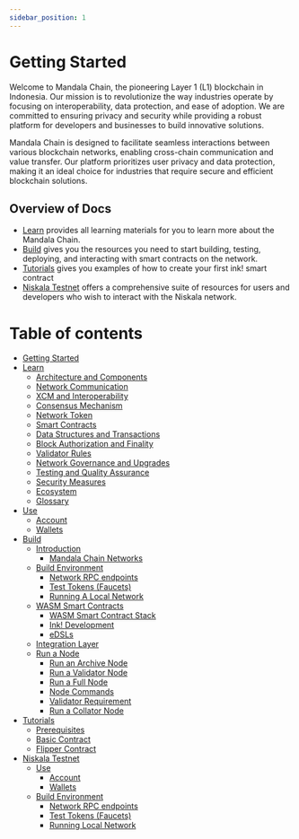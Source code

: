 ```yaml
---
sidebar_position: 1
---
```


# Getting Started

Welcome to Mandala Chain, the pioneering Layer 1 (L1) blockchain in Indonesia. Our mission is to revolutionize the way industries operate by focusing on interoperability, data protection, and ease of adoption. We are committed to ensuring privacy and security while providing a robust platform for developers and businesses to build innovative solutions.

Mandala Chain is designed to facilitate seamless interactions between various blockchain networks, enabling cross-chain communication and value transfer. Our platform prioritizes user privacy and data protection, making it an ideal choice for industries that require secure and efficient blockchain solutions.

## Overview of Docs

- [Learn](learn/) provides all learning materials for you to learn more about the Mandala Chain.
- [Build](build/) gives you the resources you need to start building, testing, deploying, and interacting with smart contracts on the network.
- [Tutorials](tutorials/) gives you examples of how to create your first ink! smart contract
- [Niskala Testnet](niskala-testnet/) offers a comprehensive suite of resources for users and developers who wish to interact with the Niskala network.

# Table of contents

- [Getting Started](./)
- [Learn](learn/README.md)
  - [Architecture and Components](learn/architecture-and-components.md)
  - [Network Communication](learn/network-communication.md)
  - [XCM and Interoperability](learn/xcm-and-interoperability.md)
  - [Consensus Mechanism](learn/consensus-mechanism.md)
  - [Network Token](learn/network-token.md)
  - [Smart Contracts](learn/smart-contracts.md)
  - [Data Structures and Transactions](learn/data-structures-and-transactions.md)
  - [Block Authorization and Finality](learn/block-authorization-and-finality.md)
  - [Validator Rules](learn/validator-rules.md)
  - [Network Governance and Upgrades](learn/network-governance-and-upgrades.md)
  - [Testing and Quality Assurance](learn/testing-and-quality-assurance.md)
  - [Security Measures](learn/security-measures.md)
  - [Ecosystem](learn/ecosystem.md)
  - [Glossary](learn/glossary.md)
- [Use](use/README.md)
  - [Account](use/account.md)
  - [Wallets](use/wallets.md)
- [Build](build/README.md)
  - [Introduction](build/introduction/README.md)
    - [Mandala Chain Networks](build/introduction/mandala-chain-networks.md)
  - [Build Environment](build/build-environment/README.md)
    - [Network RPC endpoints](build/build-environment/network-rpc-endpoints.md)
    - [Test Tokens (Faucets)](build/build-environment/test-tokens-faucets.md)
    - [Running A Local Network](build/build-environment/running-a-local-network.md)
  - [WASM Smart Contracts](build/wasm-smart-contracts/README.md)
    - [WASM Smart Contract Stack](build/wasm-smart-contracts/wasm-smart-contract-stack.md)
    - [Ink! Development](build/wasm-smart-contracts/ink-development.md)
    - [eDSLs](build/wasm-smart-contracts/edsls.md)
  - [Integration Layer](build/integration-layer.md)
  - [Run a Node](build/run-a-node/README.md)
    - [Run an Archive Node](build/run-a-node/run-an-archive-node.md)
    - [Run a Validator Node](build/run-a-node/run-a-validator-node.md)
    - [Run a Full Node](build/run-a-node/run-a-full-node.md)
    - [Node Commands](build/run-a-node/node-commands.md)
    - [Validator Requirement](build/run-a-node/validator-requirement.md)
    - [Run a Collator Node](build/run-a-node/run-a-collator-node.md)
- [Tutorials](tutorials/README.md)
  - [Prerequisites](tutorials/prerequisites.md)
  - [Basic Contract](tutorials/basic-contract.md)
  - [Flipper Contract](tutorials/flipper-contract.md)
- [Niskala Testnet](niskala-testnet/README.md)
  - [Use](niskala-testnet/use/README.md)
    - [Account](niskala-testnet/use/account.md)
    - [Wallets](niskala-testnet/use/wallets.md)
  - [Build Environment](niskala-testnet/build-environment/README.md)
    - [Network RPC endpoints](niskala-testnet/build-environment/network-rpc-endpoints.md)
    - [Test Tokens (Faucets)](niskala-testnet/build-environment/test-tokens-faucets.md)
    - [Running Local Network](niskala-testnet/build-environment/running-local-network.md)
